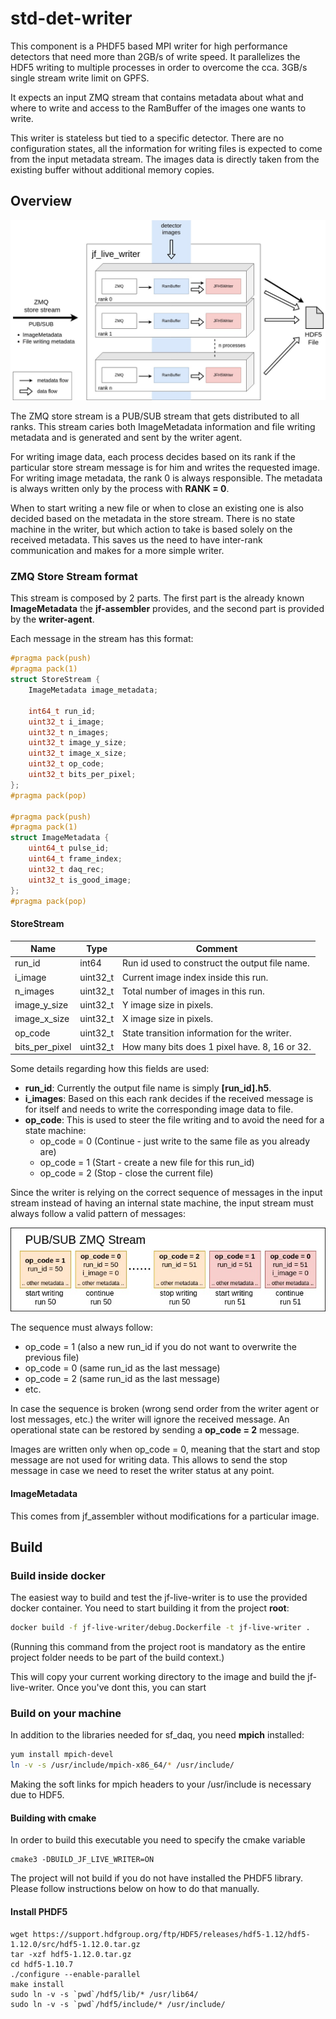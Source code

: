 # std-det-writer

This component is a PHDF5 based MPI writer for high performance detectors 
that need more than 2GB/s of write speed. It parallelizes the HDF5 writing to 
multiple processes in order to overcome the cca. 3GB/s single stream 
write limit on GPFS.

It expects an input ZMQ stream that contains metadata about what and where to 
write and access to the RamBuffer of the images one wants to write.

This writer is stateless but tied to a specific detector. There are no 
configuration states, all the information for writing files is expected to 
come from the input metadata stream. The images data is directly taken from the
existing buffer without additional memory copies.

## Overview
![image_livewriter_overview](../docs/sf_daq_buffer-overview-LiveWriter.jpg)

The ZMQ store stream is a PUB/SUB stream that gets distributed to all 
ranks. This stream caries both ImageMetadata information and file writing 
metadata and is generated and sent by the writer agent.

For writing image data, each process decides based on its rank if the 
particular store stream message is for him and writes the requested image.
For writing image metadata, the rank 0 is always responsible. The metadata is 
always written only by the process with **RANK = 0**.

When to start writing a new file or when to close an existing one is also 
decided based on the metadata in the store stream. There is no state machine 
in the writer, but which action to take is based solely on the received 
metadata. This saves us the need to have inter-rank communication and makes 
for a more simple writer.

### ZMQ Store Stream format
This stream is composed by 2 parts. The first part is the already known 
**ImageMetadata** the **jf-assembler** provides, and the second part is 
provided by the **writer-agent**.

Each message in the stream has this format:

```c++
#pragma pack(push)
#pragma pack(1)
struct StoreStream {
    ImageMetadata image_metadata;

    int64_t run_id;
    uint32_t i_image;
    uint32_t n_images;
    uint32_t image_y_size;
    uint32_t image_x_size;
    uint32_t op_code;
    uint32_t bits_per_pixel;
};
#pragma pack(pop)

#pragma pack(push)
#pragma pack(1)
struct ImageMetadata {
    uint64_t pulse_id;
    uint64_t frame_index;
    uint32_t daq_rec;
    uint32_t is_good_image;
};
#pragma pack(pop)
```

#### StoreStream

| Name | Type | Comment |
| --- | --- | --- |
| run_id | int64 | Run id used to construct the output file name. |
| i_image | uint32_t | Current image index inside this run. |
| n_images | uint32_t | Total number of images in this run. |
| image_y_size | uint32_t | Y image size in pixels. |
| image_x_size | uint32_t | X image size in pixels. |
| op_code | uint32_t | State transition information for the writer. |
| bits_per_pixel | uint32_t | How many bits does 1 pixel have. 8, 16 or 32. |

Some details regarding how this fields are used:

- **run\_id**: Currently the output file name is simply **[run\_id].h5**.
- **i\_images**: Based on this each rank decides if the received message is for
itself and needs to write the corresponding image data to file.
- **op_code**: This is used to steer the file writing and to avoid the need 
for a state machine:
    - op_code = 0 (Continue - just write to the same file as you already are)
    - op_code = 1 (Start - create a new file for this run_id)
    - op_code = 2 (Stop - close the current file)
    
Since the writer is relying on the correct sequence of messages in the input 
stream instead of having an internal state machine, 
the input stream must always follow a valid pattern of messages:

![image_store_stream](../docs/sf_daq_buffer-StoreStream.jpg)

The sequence must always follow:

- op_code = 1 (also a new run_id if you do not want to overwrite the previous file)
- op_code = 0 (same run_id as the last message)
- op_code = 2 (same run_id as the last message)
- etc.

In case the sequence is broken (wrong send order from the writer agent or lost 
messages, etc.) the writer will ignore the received message. An operational 
state can be restored by sending a **op\_code = 2** message.

Images are written only when op_code = 0, meaning that the start and stop 
message are not used for writing data. This allows to send the stop message 
in case we need to reset the writer status at any point.

#### ImageMetadata
This comes from jf_assembler without modifications for a particular 
image. 

## Build

### Build inside docker
The easiest way to build and test the jf-live-writer is to use the 
provided docker container. You need to start building it 
from the project **root**:

```bash
docker build -f jf-live-writer/debug.Dockerfile -t jf-live-writer .
```
(Running this command from the project root is mandatory as the entire project 
folder needs to be part of the build context.)

This will copy your current working directory to the image and build the 
jf-live-writer. Once you've dont this, you can start 

### Build on your machine

In addition to the libraries needed for sf_daq, you need **mpich** installed:

```bash
yum install mpich-devel
ln -v -s /usr/include/mpich-x86_64/* /usr/include/
```

Making the soft links for mpich headers to your /usr/include is 
necessary due to HDF5.

#### Building with cmake
In order to build this executable you need to specify the cmake variable
```
cmake3 -DBUILD_JF_LIVE_WRITER=ON 
```
The project will not build if you do not have installed the PHDF5 library.
Please follow instructions below on how to do that manually.

#### Install PHDF5
```
wget https://support.hdfgroup.org/ftp/HDF5/releases/hdf5-1.12/hdf5-1.12.0/src/hdf5-1.12.0.tar.gz
tar -xzf hdf5-1.12.0.tar.gz
cd hdf5-1.10.7
./configure --enable-parallel 
make install
sudo ln -v -s `pwd`/hdf5/lib/* /usr/lib64/
sudo ln -v -s `pwd`/hdf5/include/* /usr/include/
```

